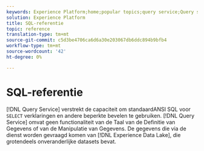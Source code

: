 ```yaml
---
keywords: Experience Platform;home;popular topics;query service;Query service;sql;sql reference;
solution: Experience Platform
title: SQL-referentie
topic: reference
translation-type: tm+mt
source-git-commit: c5d3be4706ca6d6a30e203067db6ddc894b9bfb4
workflow-type: tm+mt
source-wordcount: '42'
ht-degree: 0%

---
```



# SQL-referentie

[!DNL Query Service] verstrekt de capaciteit om standaardANSI SQL voor `SELECT` verklaringen en andere beperkte bevelen te gebruiken. [!DNL Query Service] omvat geen functionaliteit van de Taal van de Definitie van Gegevens of van de Manipulatie van Gegevens. De gegevens die via de dienst worden gevraagd komen van [!DNL Experience Data Lake], die grotendeels onveranderlijke datasets bevat.
